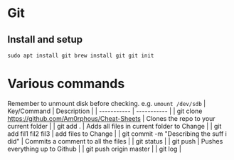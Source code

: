 # Git

## Install and setup

`sudo apt install git
brew install git
git init`

# Various commands
Remember to unmount disk before checking. e.g. `umount /dev/sdb`
| Key/Command | Description |
| ----------- | ----------- |
| git clone https://github.com/Am0rphous/Cheat-Sheets | Clones the repo to your current folder |
| git add . | Adds all files in current folder to Change |
| git add fil1 fil2 fil3 | add files to Change |
| git commit -m "Describing the suff i did" | Commits a comment to all the files |
| git status |
| git push | Pushes everything up to Github |
| git push origin master |
| git log |
